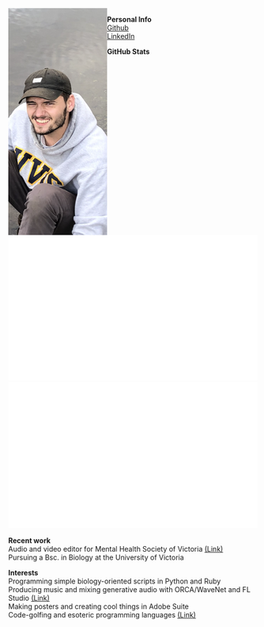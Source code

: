 <img align="left" src="https://raw.githubusercontent.com/alexpinch/alexpinch.github.io/gh-pages/images/me.png" width=200/>

**Personal Info**  
[Github](https://github.com/alexpinch)  
[LinkedIn](https://www.linkedin.com/in/alexpinch/)  

**GitHub Stats**
![](https://raw.githubusercontent.com/alexpinch/github-stats-transparent/output/generated/overview.svg)
![](https://raw.githubusercontent.com/alexpinch/github-stats-transparent/output/generated/languages.svg)

**Recent work**  
Audio and video editor for Mental Health Society of Victoria [(Link)](https://www.youtube.com/channel/UCLASe6vSxNnNJvys95J2eiQ)  
Pursuing a Bsc. in Biology at the University of Victoria
			
**Interests**  
Programming simple biology-oriented scripts in Python and Ruby  
Producing music and mixing generative audio with ORCA/WaveNet and FL Studio [(Link)](https://soundcloud.com/alexpinch/sample-sounds/s-UXw9TEVJt2r?utm_source=clipboard&utm_medium=text&utm_campaign=social_sharing)  
Making posters and creating cool things in Adobe Suite  
Code-golfing and esoteric programming languages [(Link)](https://code.golf/golfers/alexpinch)  
